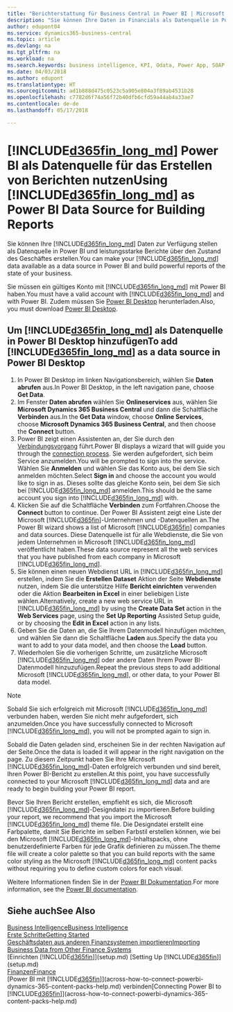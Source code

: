 ```yaml
---
title: "Berichterstattung für Business Central in Power BI | Microsoft Docs einrichten"
description: "Sie können Ihre Daten in Financials als Datenquelle in Power BI bereitstellen und leistungsstarke Berichte über den Zustand des Geschäftes erstellen."
author: edupont04
ms.service: dynamics365-business-central
ms.topic: article
ms.devlang: na
ms.tgt_pltfrm: na
ms.workload: na
ms.search.keywords: business intelligence, KPI, Odata, Power App, SOAP, analysis
ms.date: 04/03/2018
ms.author: edupont
ms.translationtype: HT
ms.sourcegitcommit: ad1b888d475c0523c5a905e804a3f89ab4531b28
ms.openlocfilehash: c7782d6f74a56f72b40dfb6cfd59a44ab4a33ae7
ms.contentlocale: de-de
ms.lasthandoff: 05/17/2018

---
```

# <a name="using-included365finlongmdincludesd365finlongmdmd-as-power-bi-data-source-for-building-reports"></a><span data-ttu-id="07d53-103">[!INCLUDE[d365fin_long_md](includes/d365fin_long_md.md)] Power BI als Datenquelle für das Erstellen von Berichten nutzen</span><span class="sxs-lookup"><span data-stu-id="07d53-103">Using [!INCLUDE[d365fin_long_md](includes/d365fin_long_md.md)] as Power BI Data Source for Building Reports</span></span>
<span data-ttu-id="07d53-104">Sie können Ihre [!INCLUDE[d365fin_long_md](includes/d365fin_long_md.md)] Daten zur Verfügung stellen als Datenquelle in Power BI und leistungsstarke Berichte über den Zustand des Geschäftes erstellen.</span><span class="sxs-lookup"><span data-stu-id="07d53-104">You can make your [!INCLUDE[d365fin_long_md](includes/d365fin_long_md.md)] data available as a data source in Power BI and build powerful reports of the state of your business.</span></span>  

<span data-ttu-id="07d53-105">Sie müssen ein gültiges Konto mit [!INCLUDE[d365fin_long_md](includes/d365fin_long_md.md)] mit Power BI haben.</span><span class="sxs-lookup"><span data-stu-id="07d53-105">You must have a valid account with [!INCLUDE[d365fin_long_md](includes/d365fin_long_md.md)] and with Power BI.</span></span> <span data-ttu-id="07d53-106">Zudem müssen Sie [Power BI Desktop](https://powerbi.microsoft.com/en-us/desktop/) herunterladen.</span><span class="sxs-lookup"><span data-stu-id="07d53-106">Also, you must download [Power BI Desktop](https://powerbi.microsoft.com/en-us/desktop/).</span></span>  

## <a name="to-add-included365finlongmdincludesd365finlongmdmd-as-a-data-source-in-power-bi-desktop"></a><span data-ttu-id="07d53-107">Um [!INCLUDE[d365fin_long_md](includes/d365fin_long_md.md)] als Datenquelle in Power BI Desktop hinzufügen</span><span class="sxs-lookup"><span data-stu-id="07d53-107">To add [!INCLUDE[d365fin_long_md](includes/d365fin_long_md.md)] as a data source in Power BI Desktop</span></span>
1. <span data-ttu-id="07d53-108">In Power BI Desktop im linken Navigationsbereich, wählen Sie **Daten abrufen** aus.</span><span class="sxs-lookup"><span data-stu-id="07d53-108">In Power BI Desktop, in the left navigation pane, choose **Get Data**.</span></span>
2. <span data-ttu-id="07d53-109">Im Fenster **Daten abrufen** wählen Sie **Onlineservices** aus, wählen Sie **Microsoft Dynamics 365 Business Central** und dann die Schaltfläche **Verbinden** aus.</span><span class="sxs-lookup"><span data-stu-id="07d53-109">In the **Get Data** window, choose **Online Services**, choose **Microsoft Dynamics 365 Business Central**, and then choose the **Connect** button.</span></span>
3. <span data-ttu-id="07d53-110">Power BI zeigt einen Assistenten an, der Sie durch den [Verbindungsvorgang](across-how-to-connect-powerbi-dynamics-365-content-packs-help.md) führt.</span><span class="sxs-lookup"><span data-stu-id="07d53-110">Power BI displays a wizard that will guide you through the [connection process](across-how-to-connect-powerbi-dynamics-365-content-packs-help.md).</span></span> <span data-ttu-id="07d53-111">Sie werden aufgefordert, sich beim Service anzumelden.</span><span class="sxs-lookup"><span data-stu-id="07d53-111">You will be prompted to sign into the service.</span></span> <span data-ttu-id="07d53-112">Wählen Sie **Anmelden** und wählen Sie das Konto aus, bei dem Sie sich anmelden möchten.</span><span class="sxs-lookup"><span data-stu-id="07d53-112">Select **Sign in** and choose the account you would like to sign in as.</span></span> <span data-ttu-id="07d53-113">Dieses sollte das gleiche Konto sein, bei dem Sie sich bei [!INCLUDE[d365fin_long_md](includes/d365fin_long_md.md)] anmelden.</span><span class="sxs-lookup"><span data-stu-id="07d53-113">This should be the same account you sign into [!INCLUDE[d365fin_long_md](includes/d365fin_long_md.md)] with.</span></span>
4. <span data-ttu-id="07d53-114">Klicken Sie auf die Schaltfläche **Verbinden** zum Fortfahren.</span><span class="sxs-lookup"><span data-stu-id="07d53-114">Choose the **Connect** button to continue.</span></span> <span data-ttu-id="07d53-115">Der Power BI Assistent zeigt eine Liste der Microsoft [!INCLUDE[d365fin](includes/d365fin_md.md)]-Unternehmen und -Datenquellen an.</span><span class="sxs-lookup"><span data-stu-id="07d53-115">The Power BI wizard shows a list of Microsoft [!INCLUDE[d365fin](includes/d365fin_md.md)] companies and data sources.</span></span> <span data-ttu-id="07d53-116">Diese Datenquelle ist für alle Webdienste, die Sie von jedem Unternehmen in Microsoft [!INCLUDE[d365fin_long_md](includes/d365fin_long_md.md)] veröffentlicht haben.</span><span class="sxs-lookup"><span data-stu-id="07d53-116">These data source represent all the web services that you have published from each company in Microsoft [!INCLUDE[d365fin_long_md](includes/d365fin_long_md.md)].</span></span>
5. <span data-ttu-id="07d53-117">Sie können einen neuen Webdienst URL in [!INCLUDE[d365fin_long_md](includes/d365fin_long_md.md)] erstellen, indem Sie die **Erstellen Dataset** Aktion der Seite **Webdienste** nutzen, indem Sie die unterstütze Hilfe **Bericht einrichten** verwenden oder die Aktion **Bearbeiten in Excel** in einer beliebigen Liste wählen.</span><span class="sxs-lookup"><span data-stu-id="07d53-117">Alternatively, create a new web service URL in [!INCLUDE[d365fin_long_md](includes/d365fin_long_md.md)] by using the **Create Data Set** action in the **Web Services** page, using the **Set Up Reporting** Assisted Setup guide, or by choosing the **Edit in Excel** action in any lists.</span></span>
6. <span data-ttu-id="07d53-118">Geben Sie die Daten an, die Sie Ihrem Datenmodell hinzufügen möchten, und wählen Sie dann die Schaltfläche **Laden** aus.</span><span class="sxs-lookup"><span data-stu-id="07d53-118">Specify the data you want to add to your data model, and then choose the **Load** button.</span></span>
7. <span data-ttu-id="07d53-119">Wiederholen Sie die vorherigen Schritte, um zusätzliche Microsoft [!INCLUDE[d365fin_long_md](includes/d365fin_long_md.md)] oder andere Daten Ihrem Power BI-Datenmodell hinzuzufügen.</span><span class="sxs-lookup"><span data-stu-id="07d53-119">Repeat the previous steps to add additional Microsoft [!INCLUDE[d365fin_long_md](includes/d365fin_long_md.md)], or other data, to your Power BI data model.</span></span>

> [!NOTE]  
> <span data-ttu-id="07d53-120">Sobald Sie sich erfolgreich mit Microsoft [!INCLUDE[d365fin_long_md](includes/d365fin_long_md.md)] verbunden haben, werden Sie nicht mehr aufgefordert, sich anzumelden.</span><span class="sxs-lookup"><span data-stu-id="07d53-120">Once you have successfully connected to Microsoft [!INCLUDE[d365fin_long_md](includes/d365fin_long_md.md)], you will not be prompted again to sign in.</span></span>

<span data-ttu-id="07d53-121">Sobald die Daten geladen sind, erscheinen Sie in der rechten Navigation auf der Seite.</span><span class="sxs-lookup"><span data-stu-id="07d53-121">Once the data is loaded it will appear in the right navigation on the page.</span></span> <span data-ttu-id="07d53-122">Zu diesem Zeitpunkt haben Sie Ihre Microsoft [!INCLUDE[d365fin_long_md](includes/d365fin_long_md.md)]-Daten erfolgreich verbunden und sind bereit, Ihren Power BI-Bericht zu erstellen.</span><span class="sxs-lookup"><span data-stu-id="07d53-122">At this point, you have successfully connected to your Microsoft [!INCLUDE[d365fin_long_md](includes/d365fin_long_md.md)] data and are ready to begin building your Power BI report.</span></span> 

<span data-ttu-id="07d53-123">Bevor Sie Ihren Bericht erstellen, empfiehlt es sich, die Microsoft [!INCLUDE[d365fin_long_md](includes/d365fin_long_md.md)]-Designdatei zu importieren.</span><span class="sxs-lookup"><span data-stu-id="07d53-123">Before building your report, we recommend that you import the Microsoft [!INCLUDE[d365fin_long_md](includes/d365fin_long_md.md)] theme file.</span></span>  <span data-ttu-id="07d53-124">Die Designdatei erstellt eine Farbpalette, damit Sie Berichte im selben Farbstil erstellen können, wie bei den Microsoft [!INCLUDE[d365fin_long_md](includes/d365fin_long_md.md)]-Inhaltspacks, ohne benutzerdefinierte Farben für jede Grafik definieren zu müssen.</span><span class="sxs-lookup"><span data-stu-id="07d53-124">The theme file will create a color palette so that you can build reports with the same color styling as the Microsoft [!INCLUDE[d365fin_long_md](includes/d365fin_long_md.md)] content packs without requiring you to define custom colors for each visual.</span></span>

<span data-ttu-id="07d53-125">Weitere Informationen finden Sie in der [Power BI Dokumentation](https://powerbi.microsoft.com/documentation/powerbi-landing-page/).</span><span class="sxs-lookup"><span data-stu-id="07d53-125">For more information, see the [Power BI documentation](https://powerbi.microsoft.com/documentation/powerbi-landing-page/).</span></span>

## <a name="see-also"></a><span data-ttu-id="07d53-126">Siehe auch</span><span class="sxs-lookup"><span data-stu-id="07d53-126">See Also</span></span>
[<span data-ttu-id="07d53-127">Business Intelligence</span><span class="sxs-lookup"><span data-stu-id="07d53-127">Business Intelligence</span></span>](bi.md)  
[<span data-ttu-id="07d53-128">Erste Schritte</span><span class="sxs-lookup"><span data-stu-id="07d53-128">Getting Started</span></span>](product-get-started.md)  
[<span data-ttu-id="07d53-129">Geschäftsdaten aus anderen Finanzsystemen importieren</span><span class="sxs-lookup"><span data-stu-id="07d53-129">Importing Business Data from Other Finance Systems</span></span>](across-import-data-configuration-packages.md)  
<span data-ttu-id="07d53-130">[Einrichten [!INCLUDE[d365fin](includes/d365fin_md.md)]](setup.md) </span><span class="sxs-lookup"><span data-stu-id="07d53-130">[Setting Up [!INCLUDE[d365fin](includes/d365fin_md.md)]](setup.md) </span></span>  
[<span data-ttu-id="07d53-131">Finanzen</span><span class="sxs-lookup"><span data-stu-id="07d53-131">Finance</span></span>](finance.md)  
<span data-ttu-id="07d53-132">[Power BI mit [!INCLUDE[d365fin](includes/d365fin_md.md)]](across-how-to-connect-powerbi-dynamics-365-content-packs-help.md) verbinden</span><span class="sxs-lookup"><span data-stu-id="07d53-132">[Connecting Power BI to [!INCLUDE[d365fin](includes/d365fin_md.md)]](across-how-to-connect-powerbi-dynamics-365-content-packs-help.md)</span></span>  

